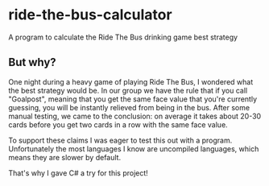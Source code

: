 # ride-the-bus-calculator
A program to calculate the Ride The Bus drinking game best strategy

## But why?
One night during a heavy game of playing Ride The Bus, I wondered what the best strategy would be. In our group we have the rule that if you call "Goalpost", meaning that you get the same face value that you're currently guessing, you will be instantly relieved from being in the bus. After some manual testing, we came to the conclusion: on average it takes about 20-30 cards before you get two cards in a row with the same face value.

To support these claims I was eager to test this out with a program. Unfortunately the most languages I know are uncompiled languages, which means they are slower by default.

That's why I gave C# a try for this project!